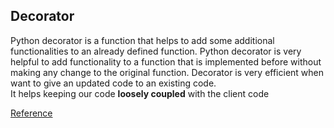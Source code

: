## Decorator ##

Python decorator is a function that helps to add some additional functionalities to an already defined function. Python decorator is very helpful to add functionality to a function that is implemented before without making any change to the original function. Decorator is very efficient when want to give an updated code to an existing code.   
It helps keeping our code **loosely coupled** with the client code

[Reference](https://www.journaldev.com/14893/python-property-decorator)
